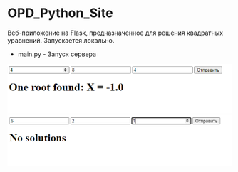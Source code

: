 # OPD_Python_Site
Веб-приложение на Flask, предназначенное для решения квадратных уравнений. Запускается локально.

- main.py - Запуск сервера

![alt text](https://github.com/SergeyFeduk/OPD_Python_Site/blob/main/Sample.PNG?raw=true)
![alt text](https://github.com/SergeyFeduk/OPD_Python_Site/blob/main/Sample2.PNG?raw=true)
